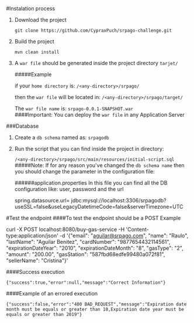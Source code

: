 #Instalation process

1. Download the project

    `git clone https://github.com/CypraxPuch/srpago-challenge.git`

2. Build the project
    
    `mvn clean install`

3. A `war file` should be generated inside the project directory `tarjet/`
    
    #####Example
    
    if your `home directory` is: `/<any-directory>/srpago/`
    
    then the `war file` will be located in: `/<any-directory>/srpago/target/`
    
    The `war file name` is: `srpago-0.0.1-SNAPSHOT.war`   
####Important: You can deploy the `war file` in any Application Server

###Database 

1. Create a `db schema` named as: `srpagodb`
2. Run the script that you can find inside the project in directory:
    
    `/<any-directory>/srpago/src/main/resources/initial-script.sql`  
#####Note: If for any reason you've changed the `db schema name` then you should change the parameter in the configuration file:

    ######application.properties
    In this file  you can find all the DB configuration like: user, password and the url

    spring.datasource.url= jdbc:mysql://localhost:3306/srpagodb?useSSL=false&useLegacyDatetimeCode=false&serverTimezone=UTC 
    

#Test the endpoint
####To test the endpoint should be a POST Example

curl -X POST localhost:8080/buy-gas-service -H 'Content-type:application/json' -d '{"email": "aguilar@srpago.com", "name": "Raulo", "lastName": "Aguilar Benitez", "cardNumber": "9877654432114561", "expirationDateYear": "2010", "expirationDateMonth": "8", "gasType": "2", "amount": "200.00", "gasStation": "587fbd68edfe99480a072f81", "sellerName": "Cristina"}'

####Success execution

`{"success":true,"error":null,"message":"Correct Information"}`

####Example of an errored execution

`{"success":false,"error":"400 BAD_REQUEST","message":"Expiration date month must be equals or greater than 10,Expiration date year must be equals or greater than 2019"}`



